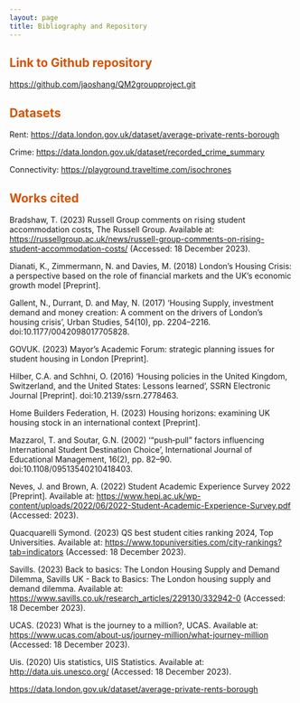 ```yaml
---
layout: page
title: Bibliography and Repository
---
```

## <span style="color: #D35400 ;">Link to Github repository</span>
https://github.com/jaoshang/QM2groupproject.git

## <span style="color: #D35400 ;">Datasets</span>
Rent: https://data.london.gov.uk/dataset/average-private-rents-borough

Crime: https://data.london.gov.uk/dataset/recorded_crime_summary

Connectivity: https://playground.traveltime.com/isochrones

## <span style="color: #D35400 ;">Works cited</span>
Bradshaw, T. (2023) Russell Group comments on rising student accommodation costs, The Russell Group. Available at: https://russellgroup.ac.uk/news/russell-group-comments-on-rising-student-accommodation-costs/ (Accessed: 18 December 2023).

Dianati, K., Zimmermann, N. and Davies, M. (2018) London’s Housing Crisis: a perspective based on the role of financial markets and the UK’s economic growth model [Preprint]. 

Gallent, N., Durrant, D. and May, N. (2017) ‘Housing Supply, investment demand and money creation: A comment on the drivers of London’s housing crisis’, Urban Studies, 54(10), pp. 2204–2216. doi:10.1177/0042098017705828. 

GOVUK. (2023) Mayor’s Academic Forum: strategic planning issues for student housing in London [Preprint]. 

Hilber, C.A. and Schhni, O. (2016) ‘Housing policies in the United Kingdom, Switzerland, and the United States: Lessons learned’, SSRN Electronic Journal [Preprint]. doi:10.2139/ssrn.2778463. 

Home Builders Federation, H. (2023) Housing horizons: examining UK housing stock in an international context [Preprint]. 

Mazzarol, T. and Soutar, G.N. (2002) ‘“push‐pull” factors influencing International Student Destination Choice’, International Journal of Educational Management, 16(2), pp. 82–90. doi:10.1108/09513540210418403. 

Neves, J. and Brown, A. (2022) Student Academic Experience Survey 2022 [Preprint]. Available at: https://www.hepi.ac.uk/wp-content/uploads/2022/06/2022-Student-Academic-Experience-Survey.pdf (Accessed: 2023). 

Quacquarelli Symond. (2023) QS best student cities ranking 2024, Top Universities. Available at: https://www.topuniversities.com/city-rankings?tab=indicators (Accessed: 18 December 2023).

Savills. (2023) Back to basics: The London Housing Supply and Demand Dilemma, Savills UK - Back to Basics: The London housing supply and demand dilemma. Available at: https://www.savills.co.uk/research_articles/229130/332942-0 (Accessed: 18 December 2023). 

UCAS. (2023) What is the journey to a million?, UCAS. Available at: https://www.ucas.com/about-us/journey-million/what-journey-million (Accessed: 18 December 2023). 

Uis. (2020) Uis statistics, UIS Statistics. Available at: http://data.uis.unesco.org/ (Accessed: 18 December 2023). 

https://data.london.gov.uk/dataset/average-private-rents-borough

